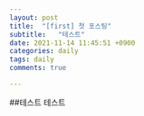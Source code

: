 ```yaml
---
layout: post
title:  "[first] 첫 포스팅"
subtitle:   "테스트"
date: 2021-11-14 11:45:51 +0900
categories: daily
tags: daily
comments: true

---
```


##테스트
테스트